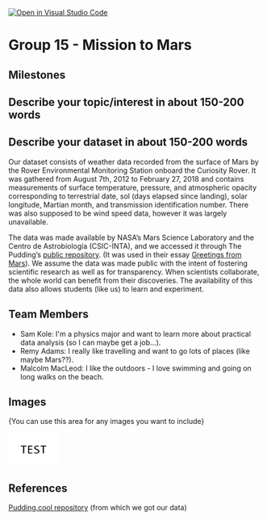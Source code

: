 [![Open in Visual Studio Code](https://classroom.github.com/assets/open-in-vscode-f059dc9a6f8d3a56e377f745f24479a46679e63a5d9fe6f495e02850cd0d8118.svg)](https://classroom.github.com/online_ide?assignment_repo_id=5874361&assignment_repo_type=AssignmentRepo)
# Group 15 - Mission to Mars

## Milestones



## Describe your topic/interest in about 150-200 words



## Describe your dataset in about 150-200 words

Our dataset consists of weather data recorded from the surface of Mars by the Rover Environmental Monitoring Station onboard the Curiosity Rover. It was gathered from August 7th, 2012 to February 27, 2018 and contains measurements of surface temperature, pressure, and atmospheric opacity corresponding to terrestrial date, sol (days elapsed since landing), solar longitude, Martian month, and transmission identification number. There was also supposed to be wind speed data, however it was largely unavailable.
 
The data was made available by NASA’s Mars Science Laboratory and the Centro de Astrobiología (CSIC-INTA), and we accessed it through The Pudding’s [public repository](https://github.com/the-pudding/data/blob/master/mars-weather/mars-weather.csv). (It was used in their essay [Greetings from Mars](https://pudding.cool/2018/01/mars-weather/)). We assume the data was made public with the intent of fostering scientific research as well as for transparency. When scientists collaborate, the whole world can benefit from their discoveries. The availability of this data also allows students (like us) to learn and experiment.


## Team Members

- Sam Kole: I'm a physics major and want to learn more about practical data analysis (so I can maybe get a job...).
- Remy Adams: I really like travelling and want to go lots of places (like maybe Mars??).
- Malcolm MacLeod: I like the outdoors - I love swimming and going on long walks on the beach.

## Images

{You can use this area for any images you want to include}

<img src ="images/test.png" width="100px">

## References

[Pudding.cool repository](https://github.com/the-pudding/data/blob/master/mars-weather/mars-weather.csv) (from which we got our data)



